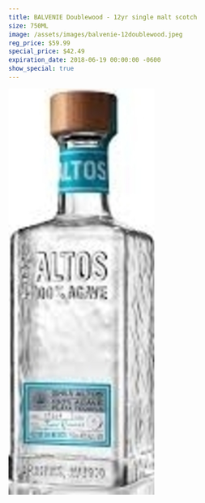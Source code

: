 ```yaml
---
title: BALVENIE Doublewood - 12yr single malt scotch
size: 750ML
image: /assets/images/balvenie-12doublewood.jpeg
reg_price: $59.99
special_price: $42.49
expiration_date: 2018-06-19 00:00:00 -0600
show_special: true
---
```


![](/assets/images/versions/olmeca-2-1---x----288-800x---.jpg)